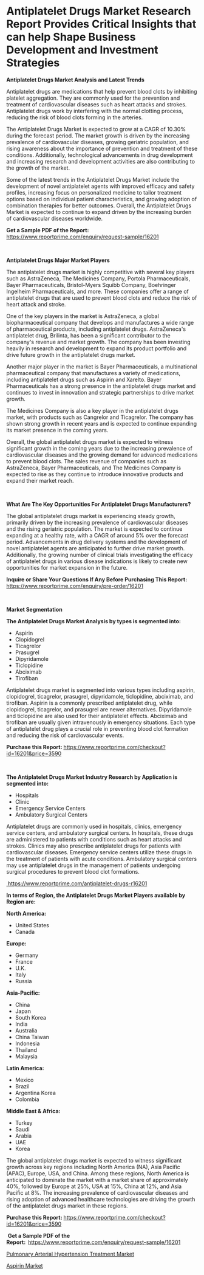 <p><h1>Antiplatelet Drugs Market Research Report Provides Critical Insights that can help Shape Business Development and Investment Strategies</h1></p><p><strong>Antiplatelet Drugs Market Analysis and Latest Trends</strong></p>
<p><p>Antiplatelet drugs are medications that help prevent blood clots by inhibiting platelet aggregation. They are commonly used for the prevention and treatment of cardiovascular diseases such as heart attacks and strokes. Antiplatelet drugs work by interfering with the normal clotting process, reducing the risk of blood clots forming in the arteries.</p><p>The Antiplatelet Drugs Market is expected to grow at a CAGR of 10.30% during the forecast period. The market growth is driven by the increasing prevalence of cardiovascular diseases, growing geriatric population, and rising awareness about the importance of prevention and treatment of these conditions. Additionally, technological advancements in drug development and increasing research and development activities are also contributing to the growth of the market.</p><p>Some of the latest trends in the Antiplatelet Drugs Market include the development of novel antiplatelet agents with improved efficacy and safety profiles, increasing focus on personalized medicine to tailor treatment options based on individual patient characteristics, and growing adoption of combination therapies for better outcomes. Overall, the Antiplatelet Drugs Market is expected to continue to expand driven by the increasing burden of cardiovascular diseases worldwide.</p></p>
<p><strong>Get a Sample PDF of the Report:&nbsp;</strong> <a href="https://www.reportprime.com/enquiry/request-sample/16201">https://www.reportprime.com/enquiry/request-sample/16201</a></p>
<p>&nbsp;</p>
<p><strong>Antiplatelet Drugs Major Market Players</strong></p>
<p><p>The antiplatelet drugs market is highly competitive with several key players such as AstraZeneca, The Medicines Company, Portola Pharmaceuticals, Bayer Pharmaceuticals, Bristol-Myers Squibb Company, Boehringer Ingelheim Pharmaceuticals, and more. These companies offer a range of antiplatelet drugs that are used to prevent blood clots and reduce the risk of heart attack and stroke.</p><p>One of the key players in the market is AstraZeneca, a global biopharmaceutical company that develops and manufactures a wide range of pharmaceutical products, including antiplatelet drugs. AstraZeneca's antiplatelet drug, Brilinta, has been a significant contributor to the company's revenue and market growth. The company has been investing heavily in research and development to expand its product portfolio and drive future growth in the antiplatelet drugs market.</p><p>Another major player in the market is Bayer Pharmaceuticals, a multinational pharmaceutical company that manufactures a variety of medications, including antiplatelet drugs such as Aspirin and Xarelto. Bayer Pharmaceuticals has a strong presence in the antiplatelet drugs market and continues to invest in innovation and strategic partnerships to drive market growth.</p><p>The Medicines Company is also a key player in the antiplatelet drugs market, with products such as Cangrelor and Ticagrelor. The company has shown strong growth in recent years and is expected to continue expanding its market presence in the coming years.</p><p>Overall, the global antiplatelet drugs market is expected to witness significant growth in the coming years due to the increasing prevalence of cardiovascular diseases and the growing demand for advanced medications to prevent blood clots. The sales revenue of companies such as AstraZeneca, Bayer Pharmaceuticals, and The Medicines Company is expected to rise as they continue to introduce innovative products and expand their market reach.</p></p>
<p>&nbsp;</p>
<p><strong>What Are The Key Opportunities For Antiplatelet Drugs Manufacturers?</strong></p>
<p><p>The global antiplatelet drugs market is experiencing steady growth, primarily driven by the increasing prevalence of cardiovascular diseases and the rising geriatric population. The market is expected to continue expanding at a healthy rate, with a CAGR of around 5% over the forecast period. Advancements in drug delivery systems and the development of novel antiplatelet agents are anticipated to further drive market growth. Additionally, the growing number of clinical trials investigating the efficacy of antiplatelet drugs in various disease indications is likely to create new opportunities for market expansion in the future.</p></p>
<p><strong>Inquire or Share Your Questions If Any Before Purchasing This Report:</strong> <a href="https://www.reportprime.com/enquiry/pre-order/16201">https://www.reportprime.com/enquiry/pre-order/16201</a></p>
<p>&nbsp;</p>
<p><strong>Market Segmentation</strong></p>
<p><strong>The Antiplatelet Drugs Market Analysis by types is segmented into:</strong></p>
<p><ul><li>Aspirin</li><li>Clopidogrel</li><li>Ticagrelor</li><li>Prasugrel</li><li>Dipyridamole</li><li>Ticlopidine</li><li>Abciximab</li><li>Tirofiban</li></ul></p>
<p><p>Antiplatelet drugs market is segmented into various types including aspirin, clopidogrel, ticagrelor, prasugrel, dipyridamole, ticlopidine, abciximab, and tirofiban. Aspirin is a commonly prescribed antiplatelet drug, while clopidogrel, ticagrelor, and prasugrel are newer alternatives. Dipyridamole and ticlopidine are also used for their antiplatelet effects. Abciximab and tirofiban are usually given intravenously in emergency situations. Each type of antiplatelet drug plays a crucial role in preventing blood clot formation and reducing the risk of cardiovascular events.</p></p>
<p><strong>Purchase this Report:&nbsp;</strong><a href="https://www.reportprime.com/checkout?id=16201&price=3590">https://www.reportprime.com/checkout?id=16201&price=3590</a></p>
<p>&nbsp;</p>
<p><strong>The Antiplatelet Drugs Market Industry Research by Application is segmented into:</strong></p>
<p><ul><li>Hospitals</li><li>Clinic</li><li>Emergency Service Centers</li><li>Ambulatory Surgical Centers</li></ul></p>
<p><p>Antiplatelet drugs are commonly used in hospitals, clinics, emergency service centers, and ambulatory surgical centers. In hospitals, these drugs are administered to patients with conditions such as heart attacks and strokes. Clinics may also prescribe antiplatelet drugs for patients with cardiovascular diseases. Emergency service centers utilize these drugs in the treatment of patients with acute conditions. Ambulatory surgical centers may use antiplatelet drugs in the management of patients undergoing surgical procedures to prevent blood clot formations.</p></p>
<p><a href="https://www.reportprime.com/antiplatelet-drugs-r16201">&nbsp;https://www.reportprime.com/antiplatelet-drugs-r16201</a></p>
<p><strong>In terms of Region, the Antiplatelet Drugs Market Players available by Region are:</strong></p>
<p>
    <p> <strong> North America: </strong>
        <ul>
            <li>United States</li>
            <li>Canada</li>
        </ul>
        </p> 
    <p> <strong> Europe: </strong>
        <ul>
            <li>Germany</li>
            <li>France</li>
            <li>U.K.</li>
            <li>Italy</li>
            <li>Russia</li>
        </ul>
        </p> 
    <p> <strong> Asia-Pacific: </strong>
        <ul>
            <li>China</li>
            <li>Japan</li>
            <li>South Korea</li>
            <li>India</li>
            <li>Australia</li>
            <li>China Taiwan</li>
            <li>Indonesia</li>
            <li>Thailand</li>
            <li>Malaysia</li>
        </ul>
        </p> 
    <p> <strong> Latin America: </strong>
        <ul>
            <li>Mexico</li>
            <li>Brazil</li>
            <li>Argentina Korea</li>
            <li>Colombia</li>
        </ul>
        </p> 
    <p> <strong> Middle East & Africa: </strong>
        <ul>
            <li>Turkey</li>
            <li>Saudi</li>
            <li>Arabia</li>
            <li>UAE</li>
            <li>Korea</li>
        </ul>
    </p>
    </p>
<p><p>The global antiplatelet drugs market is expected to witness significant growth across key regions including North America (NA), Asia Pacific (APAC), Europe, USA, and China. Among these regions, North America is anticipated to dominate the market with a market share of approximately 40%, followed by Europe at 25%, USA at 15%, China at 12%, and Asia Pacific at 8%. The increasing prevalence of cardiovascular diseases and rising adoption of advanced healthcare technologies are driving the growth of the antiplatelet drugs market in these regions.</p></p>
<p><strong>Purchase this Report: </strong><a href="https://www.reportprime.com/checkout?id=16201&price=3590">https://www.reportprime.com/checkout?id=16201&price=3590</a></p>
<p>&nbsp;<strong>Get a Sample PDF of the Report:&nbsp;&nbsp;</strong><a href="https://www.reportprime.com/enquiry/request-sample/16201">https://www.reportprime.com/enquiry/request-sample/16201</a></p>
<p><strong></strong></p>
<p><p><a href="https://github.com/angelajermaine/Market-Research-Report-List-4/blob/main/pulmonary-arterial-hypertension-treatment-market.md">Pulmonary Arterial Hypertension Treatment Market</a></p><p><a href="https://github.com/provorikovar/Market-Research-Report-List-6/blob/main/aspirin-market.md">Aspirin Market</a></p></p>